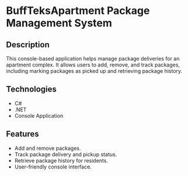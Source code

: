 # BuffTeksApartment Package Management System

## Description
This console-based application helps manage package deliveries for an apartment complex. It allows users to add, remove, and track packages, including marking packages as picked up and retrieving package history.

## Technologies
- C#
- .NET
- Console Application

## Features
- Add and remove packages.
- Track package delivery and pickup status.
- Retrieve package history for residents.
- User-friendly console interface.
